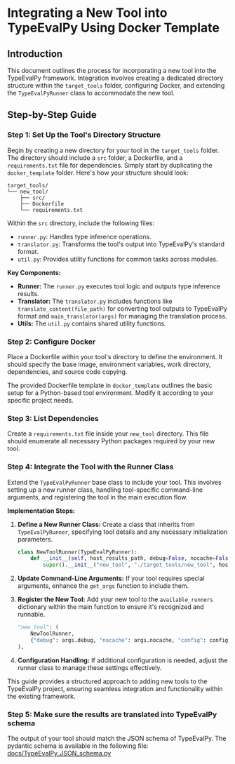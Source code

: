 # Integrating a New Tool into TypeEvalPy Using Docker Template

## Introduction

This document outlines the process for incorporating a new tool into the TypeEvalPy framework. Integration involves creating a dedicated directory structure within the `target_tools` folder, configuring Docker, and extending the `TypeEvalPyRunner` class to accommodate the new tool.

## Step-by-Step Guide

### Step 1: Set Up the Tool's Directory Structure

Begin by creating a new directory for your tool in the `target_tools` folder. The directory should include a `src` folder, a Dockerfile, and a `requirements.txt` file for dependencies. Simply start by duplicating the `docker_template` folder. Here's how your structure should look:

```
target_tools/
└── new_tool/
    ├── src/
    ├── Dockerfile
    └── requirements.txt
```

Within the `src` directory, include the following files:

- `runner.py`: Handles type inference operations.
- `translator.py`: Transforms the tool's output into TypeEvalPy's standard format.
- `util.py`: Provides utility functions for common tasks across modules.

**Key Components:**

- **Runner:** The `runner.py` executes tool logic and outputs type inference results.
- **Translator:** The `translator.py` includes functions like `translate_content(file_path)` for converting tool outputs to TypeEvalPy format and `main_translator(args)` for managing the translation process.
- **Utils:** The `util.py` contains shared utility functions.

### Step 2: Configure Docker

Place a Dockerfile within your tool's directory to define the environment. It should specify the base image, environment variables, work directory, dependencies, and source code copying.

The provided Dockerfile template in `docker_template` outlines the basic setup for a Python-based tool environment. Modify it according to your specific project needs.

### Step 3: List Dependencies

Create a `requirements.txt` file inside your `new_tool` directory. This file should enumerate all necessary Python packages required by your new tool.

### Step 4: Integrate the Tool with the Runner Class

Extend the `TypeEvalPyRunner` base class to include your tool. This involves setting up a new runner class, handling tool-specific command-line arguments, and registering the tool in the main execution flow.

**Implementation Steps:**

1. **Define a New Runner Class:** Create a class that inherits from `TypeEvalPyRunner`, specifying tool details and any necessary initialization parameters.

    ```python
    class NewToolRunner(TypeEvalPyRunner):
        def __init__(self, host_results_path, debug=False, nocache=False):
            super().__init__("new_tool", "./target_tools/new_tool", host_results_path, nocache=nocache)
    ```

2. **Update Command-Line Arguments:** If your tool requires special arguments, enhance the `get_args` function to include them.

3. **Register the New Tool:** Add your new tool to the `available_runners` dictionary within the main function to ensure it's recognized and runnable.

    ```python
    "new_tool": (
        NewToolRunner,
        {"debug": args.debug, "nocache": args.nocache, "config": config},
    ),
    ```

4. **Configuration Handling:** If additional configuration is needed, adjust the runner class to manage these settings effectively.

This guide provides a structured approach to adding new tools to the TypeEvalPy project, ensuring seamless integration and functionality within the existing framework.

### Step 5: Make sure the results are translated into TypeEvalPy schema

The output of your tool should match the JSON schema of TypeEvalPy. The pydantic schema is available in the following file: [docs/TypeEvalPy_JSON_schema.py](docs/TypeEvalPy_JSON_schema.py)
